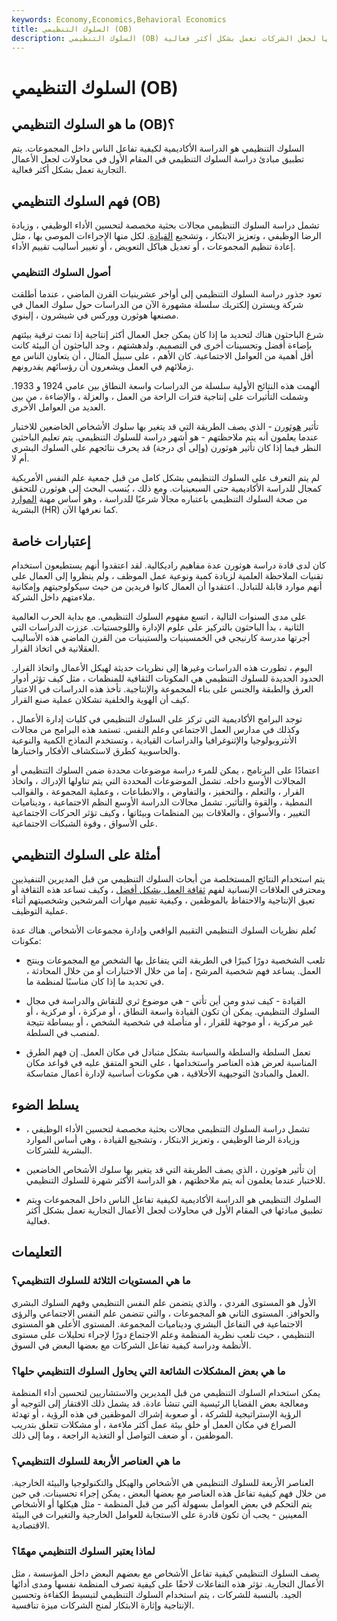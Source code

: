 ```yaml
---
keywords: Economy,Economics,Behavioral Economics
title: السلوك التنظيمي (OB)
description: السلوك التنظيمي (OB) هو دراسة كيفية تفاعل الناس داخل المجموعات ويتم استخدام مبادئها لجعل الشركات تعمل بشكل أكثر فعالية.
---
```


# السلوك التنظيمي (OB)
## ما هو السلوك التنظيمي (OB)؟

السلوك التنظيمي هو الدراسة الأكاديمية لكيفية تفاعل الناس داخل المجموعات. يتم تطبيق مبادئ دراسة السلوك التنظيمي في المقام الأول في محاولات لجعل الأعمال التجارية تعمل بشكل أكثر فعالية.

## فهم السلوك التنظيمي (OB)

تشمل دراسة السلوك التنظيمي مجالات بحثية مخصصة لتحسين الأداء الوظيفي ، وزيادة الرضا الوظيفي ، وتعزيز الابتكار ، وتشجيع [القيادة](/leadership). لكل منها الإجراءات الموصى بها ، مثل إعادة تنظيم المجموعات ، أو تعديل هياكل التعويض ، أو تغيير أساليب تقييم الأداء.

### أصول السلوك التنظيمي

تعود جذور دراسة السلوك التنظيمي إلى أواخر عشرينيات القرن الماضي ، عندما أطلقت شركة ويسترن إلكتريك سلسلة مشهورة الآن من الدراسات حول سلوك العمال في مصنعها هوثورن ووركس في شيشرون ، إلينوي.

شرع الباحثون هناك لتحديد ما إذا كان يمكن جعل العمال أكثر إنتاجية إذا تمت ترقية بيئتهم بإضاءة أفضل وتحسينات أخرى في التصميم. ولدهشتهم ، وجد الباحثون أن البيئة كانت أقل أهمية من العوامل الاجتماعية. كان الأهم ، على سبيل المثال ، أن يتعاون الناس مع زملائهم في العمل ويشعرون أن رؤسائهم يقدرونهم.

ألهمت هذه النتائج الأولية سلسلة من الدراسات واسعة النطاق بين عامي 1924 و 1933. وشملت التأثيرات على إنتاجية فترات الراحة من العمل ، والعزلة ، والإضاءة ، من بين العديد من العوامل الأخرى.

تأثير [هوثورن](/hawthorne-effect) - الذي يصف الطريقة التي قد يتغير بها سلوك الأشخاص الخاضعين للاختبار عندما يعلمون أنه يتم ملاحظتهم - هو أشهر دراسة للسلوك التنظيمي. يتم تعليم الباحثين النظر فيما إذا كان تأثير هوثورن (وإلى أي درجة) قد يحرف نتائجهم على السلوك البشري أم لا.

لم يتم التعرف على السلوك التنظيمي بشكل كامل من قبل جمعية علم النفس الأمريكية كمجال للدراسة الأكاديمية حتى السبعينيات. ومع ذلك ، يُنسب البحث إلى هوثورن للتحقق من صحة السلوك التنظيمي باعتباره مجالًا شرعيًا للدراسة ، وهو أساس مهنة [الموارد](/humanresources) البشرية (HR) كما نعرفها الآن.

## إعتبارات خاصة

كان لدى قادة دراسة هوثورن عدة مفاهيم راديكالية. لقد اعتقدوا أنهم يستطيعون استخدام تقنيات الملاحظة العلمية لزيادة كمية ونوعية عمل الموظف ، ولم ينظروا إلى العمال على أنهم موارد قابلة للتبادل. اعتقدوا أن العمال كانوا فريدين من حيث سيكولوجيتهم وإمكانية ملاءمتهم داخل الشركة.

على مدى السنوات التالية ، اتسع مفهوم السلوك التنظيمي. مع بداية الحرب العالمية الثانية ، بدأ الباحثون بالتركيز على علوم الإدارة واللوجستيات. عززت الدراسات التي أجرتها مدرسة كارنيجي في الخمسينيات والستينيات من القرن الماضي هذه الأساليب العقلانية في اتخاذ القرار.

اليوم ، تطورت هذه الدراسات وغيرها إلى نظريات حديثة لهيكل الأعمال واتخاذ القرار. الحدود الجديدة للسلوك التنظيمي هي المكونات الثقافية للمنظمات ، مثل كيف تؤثر أدوار العرق والطبقة والجنس على بناء المجموعة والإنتاجية. تأخذ هذه الدراسات في الاعتبار كيف أن الهوية والخلفية تشكلان عملية صنع القرار.

توجد البرامج الأكاديمية التي تركز على السلوك التنظيمي في كليات إدارة الأعمال ، وكذلك في مدارس العمل الاجتماعي وعلم النفس. تستمد هذه البرامج من مجالات الأنثروبولوجيا والإثنوغرافيا والدراسات القيادية ، وتستخدم النماذج الكمية والنوعية والحاسوبية كطرق لاستكشاف الأفكار واختبارها.

اعتمادًا على البرنامج ، يمكن للمرء دراسة موضوعات محددة ضمن السلوك التنظيمي أو المجالات الأوسع داخله. تشمل الموضوعات المحددة التي يتم تناولها الإدراك ، واتخاذ القرار ، والتعلم ، والتحفيز ، والتفاوض ، والانطباعات ، وعملية المجموعة ، والقوالب النمطية ، والقوة والتأثير. تشمل مجالات الدراسة الأوسع النظم الاجتماعية ، وديناميات التغيير ، والأسواق ، والعلاقات بين المنظمات وبيئاتها ، وكيف تؤثر الحركات الاجتماعية على الأسواق ، وقوة الشبكات الاجتماعية.

## أمثلة على السلوك التنظيمي

يتم استخدام النتائج المستخلصة من أبحاث السلوك التنظيمي من قبل المديرين التنفيذيين ومحترفي العلاقات الإنسانية لفهم [ثقافة العمل بشكل أفضل](/corporate-culture) ، وكيف تساعد هذه الثقافة أو تعيق الإنتاجية والاحتفاظ بالموظفين ، وكيفية تقييم مهارات المرشحين وشخصيتهم أثناء عملية التوظيف.

تُعلم نظريات السلوك التنظيمي التقييم الواقعي وإدارة مجموعات الأشخاص. هناك عدة مكونات:

- تلعب الشخصية دورًا كبيرًا في الطريقة التي يتفاعل بها الشخص مع المجموعات وينتج العمل. يساعد فهم شخصية المرشح ، إما من خلال الاختبارات أو من خلال المحادثة ، في تحديد ما إذا كان مناسبًا لمنظمة ما.

- القيادة - كيف تبدو ومن أين تأتي - هي موضوع ثري للنقاش والدراسة في مجال السلوك التنظيمي. يمكن أن تكون القيادة واسعة النطاق ، أو مركزة ، أو مركزية ، أو غير مركزية ، أو موجهة للقرار ، أو متأصلة في شخصية الشخص ، أو ببساطة نتيجة لمنصب في السلطة.

- تعمل السلطة والسلطة والسياسة بشكل متبادل في مكان العمل. إن فهم الطرق المناسبة لعرض هذه العناصر واستخدامها ، على النحو المتفق عليه في قواعد مكان العمل والمبادئ التوجيهية الأخلاقية ، هي مكونات أساسية لإدارة أعمال متماسكة.

## يسلط الضوء

- تشمل دراسة السلوك التنظيمي مجالات بحثية مخصصة لتحسين الأداء الوظيفي ، وزيادة الرضا الوظيفي ، وتعزيز الابتكار ، وتشجيع القيادة ، وهي أساس الموارد البشرية للشركات.

- إن تأثير هوثورن ، الذي يصف الطريقة التي قد يتغير بها سلوك الأشخاص الخاضعين للاختبار عندما يعلمون أنه يتم ملاحظتهم ، هو الدراسة الأكثر شهرة للسلوك التنظيمي.

- السلوك التنظيمي هو الدراسة الأكاديمية لكيفية تفاعل الناس داخل المجموعات ويتم تطبيق مبادئها في المقام الأول في محاولات لجعل الأعمال التجارية تعمل بشكل أكثر فعالية.

## التعليمات

### ما هي المستويات الثلاثة للسلوك التنظيمي؟

الأول هو المستوى الفردي ، والذي يتضمن علم النفس التنظيمي وفهم السلوك البشري والحوافز. المستوى الثاني هو المجموعات ، والتي تتضمن علم النفس الاجتماعي والرؤى الاجتماعية في التفاعل البشري وديناميات المجموعة. المستوى الأعلى هو المستوى التنظيمي ، حيث تلعب نظرية المنظمة وعلم الاجتماع دورًا لإجراء تحليلات على مستوى الأنظمة ودراسة كيفية تفاعل الشركات مع بعضها البعض في السوق.

### ما هي بعض المشكلات الشائعة التي يحاول السلوك التنظيمي حلها؟

يمكن استخدام السلوك التنظيمي من قبل المديرين والاستشاريين لتحسين أداء المنظمة ومعالجة بعض القضايا الرئيسية التي تنشأ عادة. قد يشمل ذلك الافتقار إلى التوجيه أو الرؤية الإستراتيجية للشركة ، أو صعوبة إشراك الموظفين في هذه الرؤية ، أو تهدئة الصراع في مكان العمل أو خلق بيئة عمل أكثر ملاءمة ، أو مشكلات تتعلق بتدريب الموظفين ، أو ضعف التواصل أو التغذية الراجعة ، وما إلى ذلك.

### ما هي العناصر الأربعة للسلوك التنظيمي؟

العناصر الأربعة للسلوك التنظيمي هي الأشخاص والهيكل والتكنولوجيا والبيئة الخارجية. من خلال فهم كيفية تفاعل هذه العناصر مع بعضها البعض ، يمكن إجراء تحسينات. في حين يتم التحكم في بعض العوامل بسهولة أكبر من قبل المنظمة - مثل هيكلها أو الأشخاص المعينين - يجب أن تكون قادرة على الاستجابة للعوامل الخارجية والتغيرات في البيئة الاقتصادية.

### لماذا يعتبر السلوك التنظيمي مهمًا؟

يصف السلوك التنظيمي كيفية تفاعل الأشخاص مع بعضهم البعض داخل المؤسسة ، مثل الأعمال التجارية. تؤثر هذه التفاعلات لاحقًا على كيفية تصرف المنظمة نفسها ومدى أدائها الجيد. بالنسبة للشركات ، يتم استخدام السلوك التنظيمي لتبسيط الكفاءة وتحسين الإنتاجية وإثارة الابتكار لمنح الشركات ميزة تنافسية.

